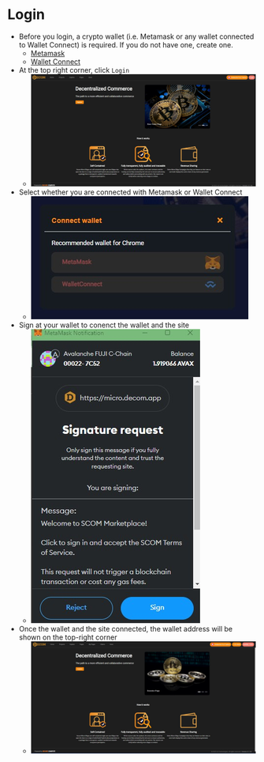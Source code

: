 # Login

* Before you login, a crypto wallet (i.e. Metamask or any wallet connected to Wallet Connect) is required.  If you do not have one, create one.
  * [Metamask](https://www.metamask.io)
  * [Wallet Connect](https://walletconnect.com/)
* At the top right corner, click `Login` 
  * ![](.scbook/login.jpg)
* Select whether you are connected with Metamask or Wallet Connect
  * ![](.scbook/login-step2.jpg)
* Sign at your wallet to conenct the wallet and the site
  * ![](.scbook/login-step3.jpg)
* Once the wallet and the site connected, the wallet address will be shown on the top-right corner
  * ![](.scbook/login-success.jpg)  
